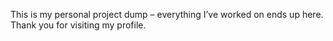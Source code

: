 This is my personal project dump – everything I’ve worked on ends up here. Thank you for visiting my profile.

<!---
tantantara/tantantara is a ✨ special ✨ repository because its `README.md` (this file) appears on your GitHub profile.
You can click the Preview link to take a look at your changes.
--->
